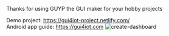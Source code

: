 Thanks for using GUYP the GUI maker for your hobby projects

Demo project: https://gui4iot-project.netlify.com/  
Android app guide: https://gui4iot.com
![create-dashboard](https://user-images.githubusercontent.com/7619717/180930970-22bc9f35-31ce-40a5-b7b3-1b9f045cb930.png)
